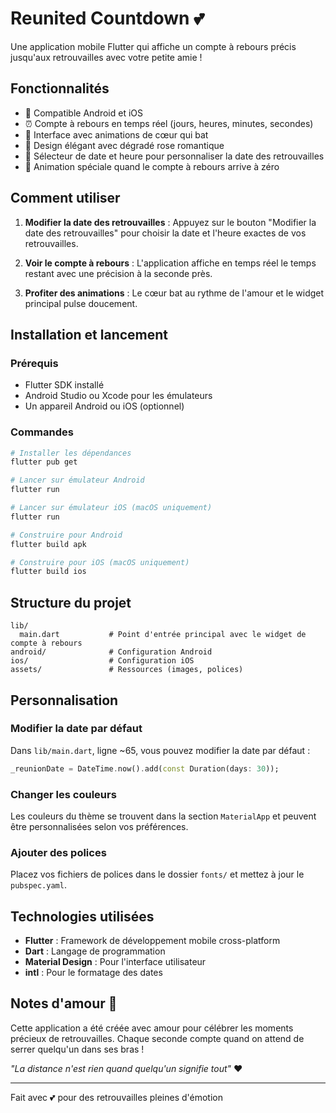 # Reunited Countdown 💕

Une application mobile Flutter qui affiche un compte à rebours précis jusqu'aux retrouvailles avec votre petite amie !

## Fonctionnalités

- 📱 Compatible Android et iOS
- ⏰ Compte à rebours en temps réel (jours, heures, minutes, secondes)
- 💖 Interface avec animations de cœur qui bat
- 🎨 Design élégant avec dégradé rose romantique
- 📅 Sélecteur de date et heure pour personnaliser la date des retrouvailles
- 🎉 Animation spéciale quand le compte à rebours arrive à zéro

## Comment utiliser

1. **Modifier la date des retrouvailles** : Appuyez sur le bouton "Modifier la date des retrouvailles" pour choisir la date et l'heure exactes de vos retrouvailles.

2. **Voir le compte à rebours** : L'application affiche en temps réel le temps restant avec une précision à la seconde près.

3. **Profiter des animations** : Le cœur bat au rythme de l'amour et le widget principal pulse doucement.

## Installation et lancement

### Prérequis
- Flutter SDK installé
- Android Studio ou Xcode pour les émulateurs
- Un appareil Android ou iOS (optionnel)

### Commandes
```bash
# Installer les dépendances
flutter pub get

# Lancer sur émulateur Android
flutter run

# Lancer sur émulateur iOS (macOS uniquement)
flutter run

# Construire pour Android
flutter build apk

# Construire pour iOS (macOS uniquement)
flutter build ios
```

## Structure du projet

```
lib/
  main.dart           # Point d'entrée principal avec le widget de compte à rebours
android/              # Configuration Android
ios/                  # Configuration iOS
assets/               # Ressources (images, polices)
```

## Personnalisation

### Modifier la date par défaut
Dans `lib/main.dart`, ligne ~65, vous pouvez modifier la date par défaut :
```dart
_reunionDate = DateTime.now().add(const Duration(days: 30));
```

### Changer les couleurs
Les couleurs du thème se trouvent dans la section `MaterialApp` et peuvent être personnalisées selon vos préférences.

### Ajouter des polices
Placez vos fichiers de polices dans le dossier `fonts/` et mettez à jour le `pubspec.yaml`.

## Technologies utilisées

- **Flutter** : Framework de développement mobile cross-platform
- **Dart** : Langage de programmation
- **Material Design** : Pour l'interface utilisateur
- **intl** : Pour le formatage des dates

## Notes d'amour 💝

Cette application a été créée avec amour pour célébrer les moments précieux de retrouvailles. Chaque seconde compte quand on attend de serrer quelqu'un dans ses bras ! 

*"La distance n'est rien quand quelqu'un signifie tout"* ❤️

---

Fait avec 💕 pour des retrouvailles pleines d'émotion
